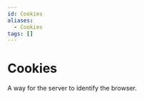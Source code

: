 ```yaml
---
id: Cookies
aliases:
  - Cookies
tags: []
---
```


# Cookies
A way for the server to identify the browser.  

